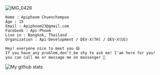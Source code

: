 ![IMG_0426](https://user-images.githubusercontent.com/48949523/87436966-ea8edc80-c617-11ea-8883-0874fedbdda8.jpg)

```
Name : Apiphoom Chuenchompoo
Age : 15
Email : Apiphoom23@gmail.com
Facebook : Api-Phoom
Live in : Bangkok, Thailand
Organization : Api-Development / DEV-X(TH) / DEV-X(US)
```

```
Hey! everyone nice to meet you 😄 
If you have any problem,don't be shy to ask me! I'am here for you!
you can call me or message me on massenger 💬
```
![My github stats](https://github-readme-stats.vercel.app/api?username=apiphoom&show_icons=true)


<!--
**Apiphoom/Apiphoom** is a ✨ _special_ ✨ repository because its `README.md` (this file) appears on your GitHub profile.

Here are some ideas to get you started:

- 🔭 I’m currently working on ...
- 🌱 I’m currently learning ...
- 👯 I’m looking to collaborate on ...
- 🤔 I’m looking for help with ...
- 💬 Ask me about ...
- 📫 How to reach me: ...
- 😄 Pronouns: ...
- ⚡ Fun fact: ...
-->
